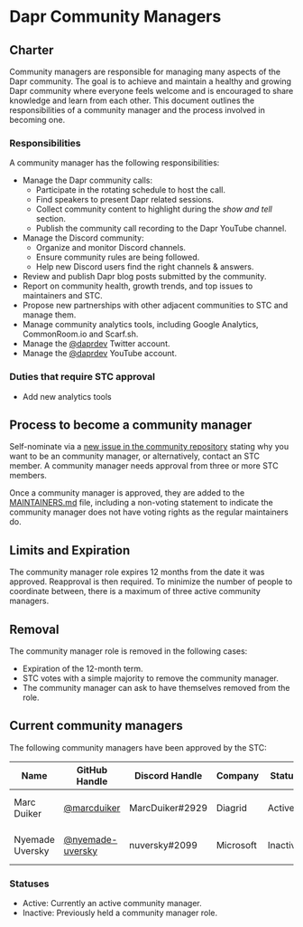 # Dapr Community Managers

## Charter

Community managers are responsible for managing many aspects of the Dapr community. The goal is to achieve and maintain a healthy and growing Dapr community where everyone feels welcome and is encouraged to share knowledge and learn from each other. This document outlines the responsibilities of a community manager and the process involved in becoming one.

### Responsibilities

A community manager has the following responsibilities:

* Manage the Dapr community calls:
   * Participate in the rotating schedule to host the call.
   * Find speakers to present Dapr related sessions.
   * Collect community content to highlight during the _show and tell_ section.
   * Publish the community call recording to the Dapr YouTube channel.
* Manage the Discord community:
   * Organize and monitor Discord channels.
   * Ensure community rules are being followed.
   * Help new Discord users find the right channels & answers.
* Review and publish Dapr blog posts submitted by the community.
* Report on community health, growth trends, and top issues to maintainers and STC.
* Propose new partnerships with other adjacent communities to STC and manage them.
* Manage community analytics tools, including Google Analytics, CommonRoom.io and Scarf.sh.
* Manage the [@daprdev](https://twitter.com/daprdev) Twitter account.
* Manage the [@daprdev](https://www.youtube.com/@daprdev) YouTube account.

### Duties that require STC approval

* Add new analytics tools

## Process to become a community manager

Self-nominate via a [new issue in the community repository](https://github.com/dapr/community/issues/new) stating why you want to be an community manager, or alternatively, contact an STC member. A community manager needs approval from three or more STC members. 

Once a community manager is approved, they are added to the [MAINTAINERS.md](./MAINTAINERS.md) file, including a non-voting statement to indicate the community manager does not have voting rights as the regular maintainers do.

## Limits and Expiration

The community manager role expires 12 months from the date it was approved. Reapproval is then required. To minimize the number of people to coordinate between, there is a maximum of three active community managers. 

## Removal

The community manager role is removed in the following cases:
* Expiration of the 12-month term.
* STC votes with a simple majority to remove the community manager.
* The community manager can ask to have themselves removed from the role. 

## Current community managers
The following community managers have been approved by the STC:

| Name | GitHub Handle | Discord Handle | Company | Status | Timezone | Term Start | Term End |
| - | - | -  | - | - | - | - | -
| Marc Duiker | [@marcduiker](https://github.com/marcduiker) | MarcDuiker#2929 | Diagrid | Active | UTC+1/CET | Feb 15th, 2023 | Feb 15th, 2024
| Nyemade Uversky  | [@nyemade-uversky](https://github.com/nyemade-uversky) | nuversky#2099 | Microsoft | Inactive | PST | Feb 15th, 2023 | Feb 15th, 2024

### Statuses
   * Active: Currently an active community manager.
   * Inactive: Previously held a community manager role.
